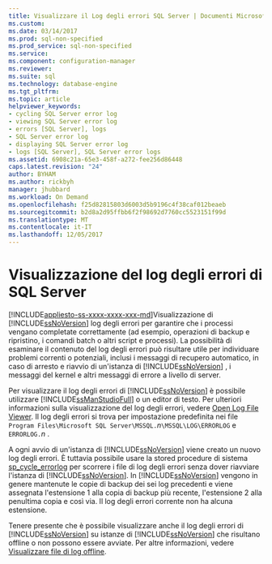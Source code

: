 ```yaml
---
title: Visualizzare il Log degli errori SQL Server | Documenti Microsoft
ms.custom: 
ms.date: 03/14/2017
ms.prod: sql-non-specified
ms.prod_service: sql-non-specified
ms.service: 
ms.component: configuration-manager
ms.reviewer: 
ms.suite: sql
ms.technology: database-engine
ms.tgt_pltfrm: 
ms.topic: article
helpviewer_keywords:
- cycling SQL Server error log
- viewing SQL Server error log
- errors [SQL Server], logs
- SQL Server error log
- displaying SQL Server error log
- logs [SQL Server], SQL Server error logs
ms.assetid: 6908c21a-65e3-458f-a272-fee256d86448
caps.latest.revision: "24"
author: BYHAM
ms.author: rickbyh
manager: jhubbard
ms.workload: On Demand
ms.openlocfilehash: f25d82815803d6003d5b9196c4f38caf012beaeb
ms.sourcegitcommit: b2d8a2d95ffbb6f2f98692d7760cc5523151f99d
ms.translationtype: MT
ms.contentlocale: it-IT
ms.lasthandoff: 12/05/2017
---
```

# <a name="viewing-the-sql-server-error-log"></a>Visualizzazione del log degli errori di SQL Server
[!INCLUDE[appliesto-ss-xxxx-xxxx-xxx-md](../../includes/appliesto-ss-xxxx-xxxx-xxx-md.md)]Visualizzazione di [!INCLUDE[ssNoVersion](../../includes/ssnoversion-md.md)] log degli errori per garantire che i processi vengano completate correttamente (ad esempio, operazioni di backup e ripristino, i comandi batch o altri script e processi). La possibilità di esaminare il contenuto del log degli errori può risultare utile per individuare problemi correnti o potenziali, inclusi i messaggi di recupero automatico, in caso di arresto e riavvio di un'istanza di [!INCLUDE[ssNoVersion](../../includes/ssnoversion-md.md)] , i messaggi del kernel e altri messaggi di errore a livello di server.  
  
 Per visualizzare il log degli errori di [!INCLUDE[ssNoVersion](../../includes/ssnoversion-md.md)] è possibile utilizzare [!INCLUDE[ssManStudioFull](../../includes/ssmanstudiofull-md.md)] o un editor di testo. Per ulteriori informazioni sulla visualizzazione del log degli errori, vedere [Open Log File Viewer](../../relational-databases/logs/open-log-file-viewer.md). Il log degli errori si trova per impostazione predefinita nei file `Program Files\Microsoft SQL Server\MSSQL.`*n*`\MSSQL\LOG\ERRORLOG` e `ERRORLOG.`*n* .  
  
 A ogni avvio di un'istanza di [!INCLUDE[ssNoVersion](../../includes/ssnoversion-md.md)] viene creato un nuovo log degli errori. È tuttavia possibile usare la stored procedure di sistema [sp_cycle_errorlog](../../relational-databases/system-stored-procedures/sp-cycle-errorlog-transact-sql.md) per scorrere i file di log degli errori senza dover riavviare l'istanza di [!INCLUDE[ssNoVersion](../../includes/ssnoversion-md.md)]. In [!INCLUDE[ssNoVersion](../../includes/ssnoversion-md.md)] vengono in genere mantenute le copie di backup dei sei log precedenti e viene assegnata l'estensione 1 alla copia di backup più recente, l'estensione 2 alla penultima copia e così via. Il log degli errori corrente non ha alcuna estensione.  
  
 Tenere presente che è possibile visualizzare anche il log degli errori di [!INCLUDE[ssNoVersion](../../includes/ssnoversion-md.md)] su istanze di [!INCLUDE[ssNoVersion](../../includes/ssnoversion-md.md)] che risultano offline o non possono essere avviate. Per altre informazioni, vedere [Visualizzare file di log offline](../../relational-databases/logs/view-offline-log-files.md).  
  
  
